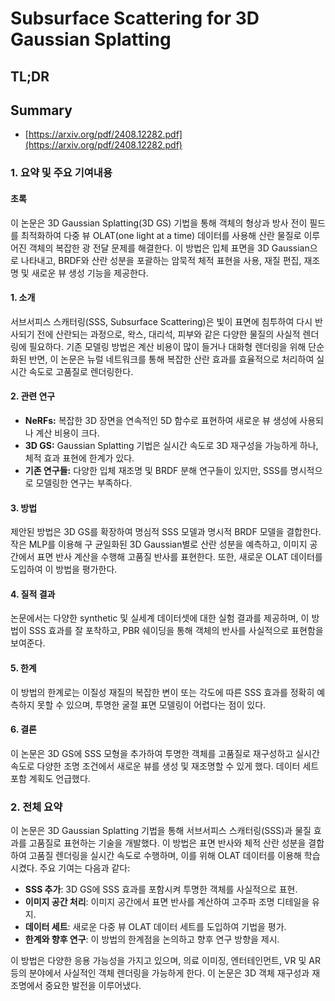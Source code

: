 # Subsurface Scattering for 3D Gaussian Splatting
## TL;DR
## Summary
- [https://arxiv.org/pdf/2408.12282.pdf](https://arxiv.org/pdf/2408.12282.pdf)

### 1. 요약 및 주요 기여내용

#### 초록
이 논문은 3D Gaussian Splatting(3D GS) 기법을 통해 객체의 형상과 방사 전이 필드를 최적화하여 다중 뷰 OLAT(one light at a time) 데이터를 사용해 산란 물질로 이루어진 객체의 복잡한 광 전달 문제를 해결한다. 이 방법은 입체 표면을 3D Gaussian으로 나타내고, BRDF와 산란 성분을 포괄하는 암묵적 체적 표현을 사용, 재질 편집, 재조명 및 새로운 뷰 생성 기능을 제공한다.

#### 1. 소개
서브서피스 스캐터링(SSS, Subsurface Scattering)은 빛이 표면에 침투하여 다시 반사되기 전에 산란되는 과정으로, 왁스, 대리석, 피부와 같은 다양한 물질의 사실적 렌더링에 필요하다. 기존 모델링 방법은 계산 비용이 많이 들거나 대화형 렌더링을 위해 단순화된 반면, 이 논문은 뉴럴 네트워크를 통해 복잡한 산란 효과를 효율적으로 처리하여 실시간 속도로 고품질로 렌더링한다.

#### 2. 관련 연구
- **NeRFs:** 복잡한 3D 장면을 연속적인 5D 함수로 표현하여 새로운 뷰 생성에 사용되나 계산 비용이 크다.
- **3D GS:** Gaussian Splatting 기법은 실시간 속도로 3D 재구성을 가능하게 하나, 체적 효과 표현에 한계가 있다.
- **기존 연구들:** 다양한 입체 재조명 및 BRDF 분해 연구들이 있지만, SSS를 명시적으로 모델링한 연구는 부족하다.

#### 3. 방법
제안된 방법은 3D GS를 확장하여 명심적 SSS 모델과 명시적 BRDF 모델을 결합한다. 작은 MLP를 이용해 구 균일화된 3D Gaussian별로 산란 성분을 예측하고, 이미지 공간에서 표면 반사 계산을 수행해 고품질 반사를 표현한다. 또한, 새로운 OLAT 데이터를 도입하여 이 방법을 평가한다.

#### 4. 질적 결과
논문에서는 다양한 synthetic 및 실세계 데이터셋에 대한 실험 결과를 제공하며, 이 방법이 SSS 효과를 잘 포착하고, PBR 쉐이딩을 통해 객체의 반사를 사실적으로 표현함을 보여준다.

#### 5. 한계
이 방법의 한계로는 이질성 재질의 복잡한 변이 또는 각도에 따른 SSS 효과를 정확히 예측하지 못할 수 있으며, 투명한 굴절 표면 모델링이 어렵다는 점이 있다.

#### 6. 결론
이 논문은 3D GS에 SSS 모형을 추가하여 투명한 객체를 고품질로 재구성하고 실시간 속도로 다양한 조명 조건에서 새로운 뷰를 생성 및 재조명할 수 있게 했다. 데이터 세트 포함 계획도 언급했다.


### 2. 전체 요약
이 논문은 3D Gaussian Splatting 기법을 통해 서브서피스 스캐터링(SSS)과 물질 효과를 고품질로 표현하는 기술을 개발했다. 이 방법은 표면 반사와 체적 산란 성분을 결합하여 고품질 렌더링을 실시간 속도로 수행하며, 이를 위해 OLAT 데이터를 이용해 학습시켰다. 주요 기여는 다음과 같다:
- **SSS 추가**: 3D GS에 SSS 효과를 포함시켜 투명한 객체를 사실적으로 표현.
- **이미지 공간 처리**: 이미지 공간에서 표면 반사를 계산하여 고주파 조명 디테일을 유지.
- **데이터 세트**: 새로운 다중 뷰 OLAT 데이터 세트를 도입하여 기법을 평가.
- **한계와 향후 연구**: 이 방법의 한계점을 논의하고 향후 연구 방향을 제시.

이 방법은 다양한 응용 가능성을 가지고 있으며, 의료 이미징, 엔터테인먼트, VR 및 AR 등의 분야에서 사실적인 객체 렌더링을 가능하게 한다. 이 논문은 3D 객체 재구성과 재조명에서 중요한 발전을 이루어냈다.